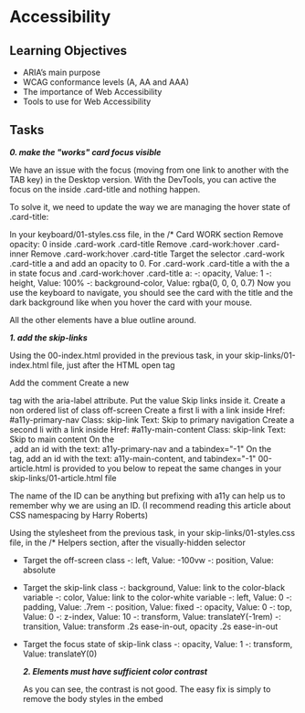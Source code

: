 # Accessibility

## Learning Objectives

- ARIA’s main purpose
- WCAG conformance levels (A, AA and AAA)
- The importance of Web Accessibility
- Tools to use for Web Accessibility

## Tasks

***0. make the "works" card focus visible***

We have an issue with the focus (moving from one link to another with the TAB key) in the Desktop version. With the DevTools, you can active the focus on the <a> inside .card-title and nothing happen.

To solve it, we need to update the way we are managing the hover state of .card-title:

In your keyboard/01-styles.css file, in the /* Card WORK section
Remove opacity: 0 inside .card-work .card-title
Remove .card-work:hover .card-inner
Remove .card-work:hover .card-title
Target the selector .card-work .card-title a and add an opacity to 0.
For .card-work .card-title a with the a in state focus and .card-work:hover .card-title a:
    -: opacity, Value: 1
    -: height, Value: 100%
    -: background-color, Value: rgba(0, 0, 0, 0.7)
Now you use the keyboard to navigate, you should see the card with the title and the dark background like when you hover the card with your mouse.

All the other elements have a blue outline around.

***1. add the skip-links***

Using the 00-index.html provided in the previous task, in your skip-links/01-index.html file, just after the <body> HTML open tag

Add the <!-- Skip links --> comment
Create a new <nav> tag with the aria-label attribute. Put the value Skip links inside it.
Create a non ordered list of class off-screen
Create a first li with a link inside
Href: #a11y-primary-nav
Class: skip-link
Text: Skip to primary navigation
Create a second li with a link inside
Href: #a11y-main-content
Class: skip-link
Text: Skip to main content
On the <nav class="navbar-menu">, add an id with the text: a11y-primary-nav and a tabindex="-1"
On the <main> tag, add an id with the text: a11y-main-content, and tabindex="-1"
00-article.html is provided to you below to repeat the same changes in your skip-links/01-article.html file

The name of the ID can be anything but prefixing with a11y can help us to remember why we are using an ID. (I recommend reading this article about CSS namespacing by Harry Roberts)

Using the stylesheet from the previous task, in your skip-links/01-styles.css file, in the /* Helpers section, after the visually-hidden selector

- Target the off-screen class
    -: left, Value: -100vw
    -: position, Value: absolute
- Target the skip-link class
    -: background, Value: link to the color-black variable
    -: color, Value: link to the color-white variable
    -: left, Value: 0
    -: padding, Value: .7rem
    -: position, Value: fixed
    -: opacity, Value: 0
    -: top, Value: 0
    -: z-index, Value: 10
    -: transform, Value: translateY(-1rem)
    -: transition, Value: transform .2s ease-in-out, opacity .2s ease-in-out
- Target the focus state of skip-link class
    -: opacity, Value: 1
    -: transform, Value: translateY(0)

    ***2. Elements must have sufficient color contrast***

    As you can see, the contrast is not good. The easy fix is simply to remove the body styles in the embed <style>. Do this in your fix-a11y/01-index.html file. In a real case, you could use the Contrast Ratio section of the Color Picker.

Check with Axe to ensure the issue is fixed.

Rendering the page should display something like this:

![Accessibility](https://lh3.googleusercontent.com/80dkB0nH5f7GbA3vvImEMvsEQeCPRBP0t7y9DoDFPK307ojZvrUMRnBUPVnHW3o5UiiorlRDaVPTsfIKIhSDNk9OnUkyvnSgfu-J7Td5r7BEpxe1bUBIaB3yyfwFYkSuH73po0jSJQ0yNViDd3hhSfTGEPZyNwhvdWZTHUT1BWeJl_rUGPKo45tq2LUbauJYSvXIOzlVIq8TyxeF6z7GMwMaaG-TMY3GI5K4G6ZhEbIfisPRhVbrCfmhug7I9dH6ZxeJuGFNqsGDuo9Jn4rrv0WVNvDH0EgLDbNPSI5bHuXQSLiMSaWMO1wcbkHF03agfApLaLk2ar9I5MREEPQ8R8c2MYNnYKd86I61c5wsLCrhBGHVYA4Ruk-bF2fh7SsxUZDAlMAZWD6WJ8r_FzTRXEOuXAZOBOPYe9F3vin8T2v5TKbQArYUpjVOnoYxuDg7IVYrGxvM6yVQ99zPwOGnP3ONTRgUeY_XwPHCiZPWUtZHBl_3cWkk5PiwXVyrHH1GNljfj-Sz6W-0EN4VB8zE02FeB8uW80CXbc9ol3Wg-dUkjN83A_msjjWUQ_cv9EScF76Iqa7YrIMhWk5_s-rwMK_-Q95Fp1QhbgByQOJ6gWcYJ1qof-j9IX6IXD5pXnlJhIol_AE8nJR5JV8dZaOc97I46CQJW4rzNiXP06xrQoQi8__zr6K0H2NeCjgMx79CC7qy0ZTejS9KBd7U1JPzNvIo=w640-h657-no?authuser=0)

***3. Documents must have <title> element to aid in navigation***

Taking your code from the previous task, in your fix-a11y/02-index.html file

Add a title: Homepage - A fake website

Check with Axe to ensure the issue is fixed

***4. <html> element must have a lang attribute***

Taking your code from the previous task, in your fix-a11y/03-index.html file

On the html tag, add the attribute lang with the en value.

Check with Axe to ensure the issue is fixed.

***5. Images must have alternate text***

Taking your code from the previous task, in your fix-a11y/04-index.html file

Locate the img that points to the logo.png
Add an alt attribute with the text Name of the logo
Locate the img that points to the hero-img.png
Add an empty alt (decorative image)

***6. Form elements must have labels***

Taking your code from the previous task, in your fix-a11y/05-index.html file, locate the form

Add a label just before the input
Class: visually-hidden
For: email
On the input
Add an id: email
Axe tells use that the issue is solved. But actually, some elements should be fixed for better accessibility and usability.

We can change the type from text to email
Add the attribute autocomplete with the value email
Add the required attribute and the aria-required="true"
Change the a to be a button
We can remove the placeholder as it doesn’t add any value
We don’t have any error handling in our example, that should exist on the front-end / back-end side.

***7. Links must have discernible text***

In your fix-a11y/06-index.html file

Locate thefacebook-icon and add an aria-label on the a with the text Facebook
Locate the twitter-icon and add an aria-label on the a with the text Twitter
Links should never be empty, in our case, we are using a font (like Font Awesome) to generate icons.

***8. Zooming and scaling must not be disabled***

In your fix-a11y/07-index.html file

Locate the meta viewport and remove user-scalable=no

***9. Heading levels should only increase by one and all page content must be contained by landmarks***

You can install the headingsMap extension to have a visual representation of your headings.

Taking your code from the previous task, in your fix-a11y/08-index.html file

Like our Techium project, we are going to create an h1 just after the <div class="header"> closing tag. (The h1 will be sibling to the <div class="header"> div)
Text: Homepage
- Change <h6>This is me</h6> to be <h2>This is me</h2>
- Change <h1>Philip Gilbert</h1> to be <span>Philip Gilbert</span>
- Change <h6>About Me</h6> to be <h2>About Me</h2>
- Change <h1>Personal Details</h1> to be <span>Personal Details</span>
- Change <h1>My Offered Services</h1> to be <h2>My Offered Services</h2>
- Change <h4>Web Design</h4> to be <h3>Web Design</h3>
- Change <h4>Web Development</h4> to be <h3>Web Development</h3>
- Change <h1 class="counter">2536</h1> to be <span class="counter">2536</span>
- Change <h1 class="counter">6784</h1> to be <span class="counter">6784</span>
- Change <h1>Client's Feedback About Me</h1> to be <h2>Client's Feedback About Me</h2>
- Change <h4>Harriet Maxwell</h4> to be <span>Harriet Maxwell</span>
- Change <h1>Choose Your Plan</h1> to be <h2>Choose Your Plan</h2>
- Change <h1>01</h1> to be <h3>01</h3>
- Change <h1>$199.00</h1> to be <span>$199.00</span>
- Change <h4>About Me</h4> to be <span>About Me</span>
- Change <h4>Newsletter</h4> to be <span>Newsletter</span>
- Change <h4>Follow Me</h4> to be <span>Follow Me</span>

 Fixing wrong headings is not an easy task. Headings represent the outline of your content. Like the table of contents in a book, headings should help to understand what is inside your page.

Always ask yourself if that word or sentence would make sense for anybody visiting your website.

***10. Document must have one main landmark***

You can install the Landmarks extension to visually locate the landmarks on your pages.

Taking your code from the previous task, in your fix-a11y/09-index.html file

Locate the header class and convert that <div> into a <header> tag (only change the tag, no need to change or remove other attributes in the tag)
Convert the <div class='nav'> into a <nav> element (only change the tag, no need to change or remove other attributes in the tag)
Wrap everything from the <h1>Homepage</h1> to before the <div class="footer"> in a <main> tag.
Locate the footer class and transform the div to a <footer> (only change the tag, no need to change or remove other attributes in the tag)
Locate all divs with the section class, and update divs to be <section> (only change the tag, no need to change or remove other attributes in the tag). Except the one with the Projects Completed text. Sections should have headings, we don’t have one anymore.
If you open the landmarks extension, you should see the landmarks showing.

Tip

Remember that header, section, footer etc contain a default role (=landmarks).

All automated issues are now solved! You fixed around 50% of accessibility issues. The rest are manual issues, tested using screen-reading tools or just reading the code.

***11. More than 2 elements become list***

Automated tools can’t always alert about elements that should exist as a list.

Taking your code from the previous task, in your fix-a11y/10-index.html file

Locate the nav
Transform the <div> in a <ul> and every <p> in an li
Locate the div with package-list class
Transform the children in an ul with the 3 spans being each an li














